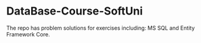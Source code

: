 # DataBase-Course-SoftUni
The repo has problem solutions for exercises including: MS SQL and Entity Framework Core.
